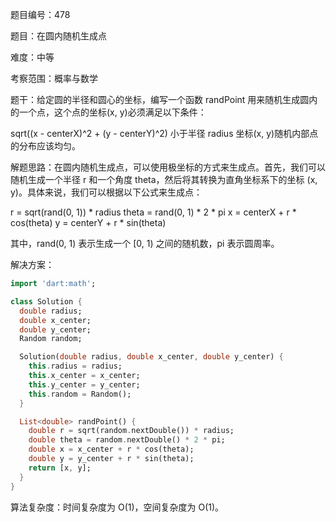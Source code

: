 题目编号：478

题目：在圆内随机生成点

难度：中等

考察范围：概率与数学

题干：给定圆的半径和圆心的坐标，编写一个函数 randPoint 用来随机生成圆内的一个点，这个点的坐标(x, y)必须满足以下条件：

sqrt((x - centerX)^2 + (y - centerY)^2) 小于半径 radius
坐标(x, y)随机内部点的分布应该均匀。

解题思路：在圆内随机生成点，可以使用极坐标的方式来生成点。首先，我们可以随机生成一个半径 r 和一个角度 theta，然后将其转换为直角坐标系下的坐标 (x, y)。具体来说，我们可以根据以下公式来生成点：

r = sqrt(rand(0, 1)) * radius
theta = rand(0, 1) * 2 * pi
x = centerX + r * cos(theta)
y = centerY + r * sin(theta)

其中，rand(0, 1) 表示生成一个 [0, 1) 之间的随机数，pi 表示圆周率。

解决方案：

```dart
import 'dart:math';

class Solution {
  double radius;
  double x_center;
  double y_center;
  Random random;

  Solution(double radius, double x_center, double y_center) {
    this.radius = radius;
    this.x_center = x_center;
    this.y_center = y_center;
    this.random = Random();
  }

  List<double> randPoint() {
    double r = sqrt(random.nextDouble()) * radius;
    double theta = random.nextDouble() * 2 * pi;
    double x = x_center + r * cos(theta);
    double y = y_center + r * sin(theta);
    return [x, y];
  }
}
```

算法复杂度：时间复杂度为 O(1)，空间复杂度为 O(1)。